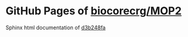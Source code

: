 GitHub Pages of [biocorecrg/MOP2](https://github.com/biocorecrg/MOP2.git)
===
Sphinx html documentation of [d3b248fa](https://github.com/biocorecrg/MOP2/tree/d3b248facbbb529a84551064fa4d6e973be99878)
